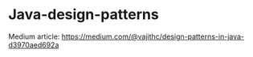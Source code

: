 # Java-design-patterns

Medium article: https://medium.com/@vajithc/design-patterns-in-java-d3970aed692a
